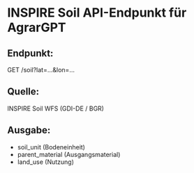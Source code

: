 # INSPIRE Soil API-Endpunkt für AgrarGPT

## Endpunkt:
GET /soil?lat=...&lon=...

## Quelle:
INSPIRE Soil WFS (GDI-DE / BGR)

## Ausgabe:
- soil_unit (Bodeneinheit)
- parent_material (Ausgangsmaterial)
- land_use (Nutzung)
